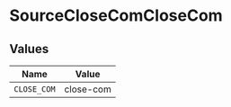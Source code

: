 # SourceCloseComCloseCom


## Values

| Name        | Value       |
| ----------- | ----------- |
| `CLOSE_COM` | close-com   |